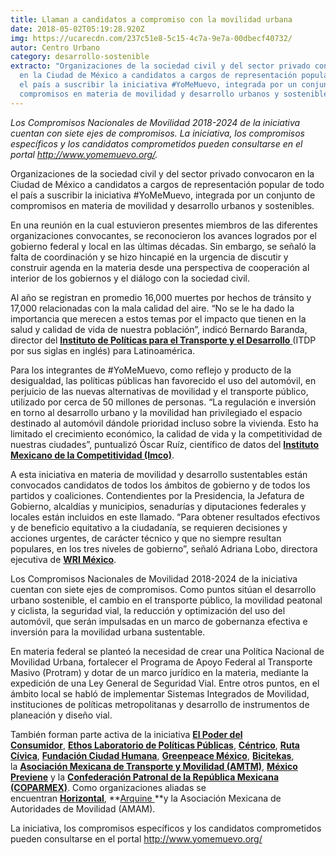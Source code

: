 ```yaml
---
title: Llaman a candidatos a compromiso con la movilidad urbana
date: 2018-05-02T05:19:28.920Z
img: https://ucarecdn.com/237c51e8-5c15-4c7a-9e7a-00dbecf40732/
autor: Centro Urbano
category: desarrollo-sostenible
extracto: "Organizaciones de la sociedad civil y del sector privado convocaron
  en la Ciudad de México a candidatos a cargos de representación popular de todo
  el país a suscribir la iniciativa #YoMeMuevo, integrada por un conjunto de
  compromisos en materia de movilidad y desarrollo urbanos y sostenibles."
---
```

*Los Compromisos Nacionales de Movilidad 2018-2024 de la iniciativa cuentan con siete ejes de compromisos. La iniciativa, los compromisos específicos y los candidatos comprometidos pueden consultarse en el portal <http://www.yomemuevo.org/>.*

Organizaciones de la sociedad civil y del sector privado convocaron en la Ciudad de México a candidatos a cargos de representación popular de todo el país a suscribir la iniciativa #YoMeMuevo, integrada por un conjunto de compromisos en materia de movilidad y desarrollo urbanos y sostenibles.

En una reunión en la cual estuvieron presentes miembros de las diferentes organizaciones convocantes, se reconocieron los avances logrados por el gobierno federal y local en las últimas décadas. Sin embargo, se señaló la falta de coordinación y se hizo hincapié en la urgencia de discutir y construir agenda en la materia desde una perspectiva de cooperación al interior de los gobiernos y el diálogo con la sociedad civil.

Al año se registran en promedio 16,000 muertes por hechos de tránsito y 17,000 relacionadas con la mala calidad del aire. “No se le ha dado la importancia que merecen a estos temas por el impacto que tienen en la salud y calidad de vida de nuestra población”, indicó Bernardo Baranda, director del [**Instituto de Políticas para el Transporte y el Desarrollo** ](http://mexico.itdp.org/)(ITDP por sus siglas en inglés) para Latinoamérica.

Para los integrantes de #YoMeMuevo, como reflejo y producto de la desigualdad, las políticas públicas han favorecido el uso del automóvil, en perjuicio de las nuevas alternativas de movilidad y el transporte público, utilizado por cerca de 50 millones de personas. “La regulación e inversión en torno al desarrollo urbano y la movilidad han privilegiado el espacio destinado al automóvil dándole prioridad incluso sobre la vivienda. Esto ha limitado el crecimiento económico, la calidad de vida y la competitividad de nuestras ciudades”, puntualizó Óscar Ruíz, científico de datos del **[Instituto Mexicano de la Competitividad (Imco)](https://imco.org.mx/home/)**.

A esta iniciativa en materia de movilidad y desarrollo sustentables están convocados candidatos de todos los ámbitos de gobierno y de todos los partidos y coaliciones. Contendientes por la Presidencia, la Jefatura de Gobierno, alcaldías y municipios, senadurías y diputaciones federales y locales están incluidos en este llamado. “Para obtener resultados efectivos y de beneficio equitativo a la ciudadanía, se requieren decisiones y acciones urgentes, de carácter técnico y que no siempre resultan populares, en los tres niveles de gobierno”, señaló Adriana Lobo, directora ejecutiva de **[WRI México](http://wrimexico.org/)**.

Los Compromisos Nacionales de Movilidad 2018-2024 de la iniciativa cuentan con siete ejes de compromisos. Como puntos sitúan el desarrollo urbano sostenible, el cambio en el transporte público, la movilidad peatonal y ciclista, la seguridad vial, la reducción y optimización del uso del automóvil, que serán impulsadas en un marco de gobernanza efectiva e inversión para la movilidad urbana sustentable.

En materia federal se planteó la necesidad de crear una Política Nacional de Movilidad Urbana, fortalecer el Programa de Apoyo Federal al Transporte Masivo (Protram) y dotar de un marco jurídico en la materia, mediante la expedición de una Ley General de Seguridad Vial. Entre otros puntos, en el ámbito local se habló de implementar Sistemas Integrados de Movilidad, instituciones de políticas metropolitanas y desarrollo de instrumentos de planeación y diseño vial.

También forman parte activa de la iniciativa **[El Poder del Consumidor](http://elpoderdelconsumidor.org/)**, **[Ethos Laboratorio de Políticas Públicas](https://www.ethos.org.mx/es/)**, **[Céntrico](http://www.centrico.mx/centrico/)**, **[Ruta Cívica](https://www.rutacivica.org/)**, **[Fundación Ciudad Humana](http://www.ciudadhumana.org/)**, **[Greenpeace México](http://www.greenpeace.org/mexico/es/)**, **[Bicitekas](http://bicitekas.org/)**, la **[Asociación Mexicana de Transporte y Movilidad (AMTM)](http://amtm.org.mx/)**, **[México Previene](http://mexicoprevieneac.org/)** y la **[Confederación Patronal de la República Mexicana (COPARMEX)](http://coparmex.org.mx/)**. Como organizaciones aliadas se encuentran **[Horizontal](https://horizontal.mx/)**, **[Arquine ](http://www.arquine.com/)**y la Asociación Mexicana de Autoridades de Movilidad (AMAM).

La iniciativa, los compromisos específicos y los candidatos comprometidos pueden consultarse en el portal <http://www.yomemuevo.org/>